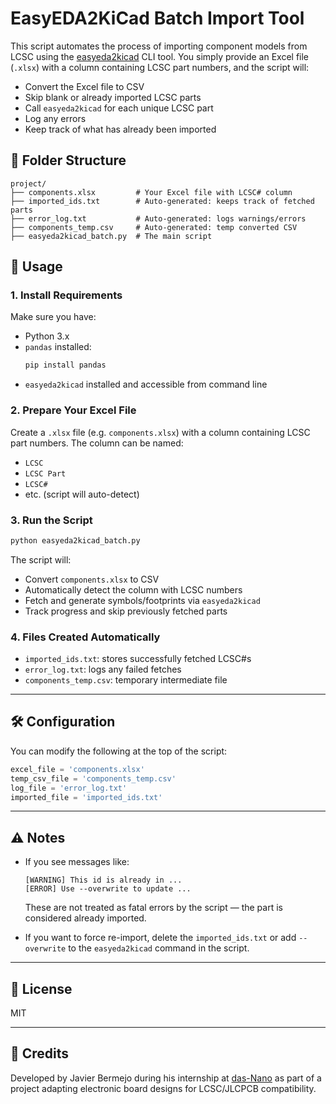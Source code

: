 # EasyEDA2KiCad Batch Import Tool

This script automates the process of importing component models from LCSC using the [easyeda2kicad](https://github.com/Bouni/easyeda2kicad) CLI tool. You simply provide an Excel file (`.xlsx`) with a column containing LCSC part numbers, and the script will:

- Convert the Excel file to CSV
- Skip blank or already imported LCSC parts
- Call `easyeda2kicad` for each unique LCSC part
- Log any errors
- Keep track of what has already been imported

## 📁 Folder Structure

```
project/
├── components.xlsx         # Your Excel file with LCSC# column
├── imported_ids.txt        # Auto-generated: keeps track of fetched parts
├── error_log.txt           # Auto-generated: logs warnings/errors
├── components_temp.csv     # Auto-generated: temp converted CSV
├── easyeda2kicad_batch.py  # The main script
```

## 🚀 Usage

### 1. Install Requirements
Make sure you have:
- Python 3.x
- `pandas` installed:  
  ```bash
  pip install pandas
  ```
- `easyeda2kicad` installed and accessible from command line

### 2. Prepare Your Excel File

Create a `.xlsx` file (e.g. `components.xlsx`) with a column containing LCSC part numbers. The column can be named:

- `LCSC`
- `LCSC Part`
- `LCSC#`
- etc. (script will auto-detect)

### 3. Run the Script

```bash
python easyeda2kicad_batch.py
```

The script will:
- Convert `components.xlsx` to CSV
- Automatically detect the column with LCSC numbers
- Fetch and generate symbols/footprints via `easyeda2kicad`
- Track progress and skip previously fetched parts

### 4. Files Created Automatically
- `imported_ids.txt`: stores successfully fetched LCSC#s
- `error_log.txt`: logs any failed fetches
- `components_temp.csv`: temporary intermediate file

---

## 🛠 Configuration

You can modify the following at the top of the script:

```python
excel_file = 'components.xlsx'
temp_csv_file = 'components_temp.csv'
log_file = 'error_log.txt'
imported_file = 'imported_ids.txt'
```

---

## ⚠️ Notes

- If you see messages like:
  ```
  [WARNING] This id is already in ...
  [ERROR] Use --overwrite to update ...
  ```
  These are not treated as fatal errors by the script — the part is considered already imported.

- If you want to force re-import, delete the `imported_ids.txt` or add `--overwrite` to the `easyeda2kicad` command in the script.

---

## 📄 License

MIT

---

## 🧠 Credits

Developed by Javier Bermejo during his internship at [das-Nano](https://www.das-nano.com) as part of a project adapting electronic board designs for LCSC/JLCPCB compatibility.
